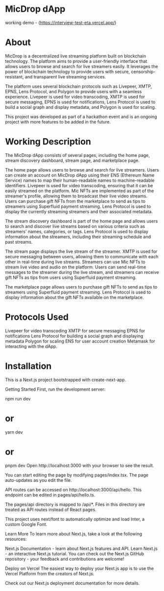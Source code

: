 


# MicDrop dApp

working demo - (https://interview-test-eta.vercel.app/)

# About
MicDrop is a decentralized live streaming platform built on blockchain technology. The platform aims to provide a user-friendly interface that allows users to browse and search for live streamers easily. It leverages the power of blockchain technology to provide users with secure, censorship-resistant, and transparent live streaming services.

The platform uses several blockchain protocols such as Livepeer, XMTP, EPNS, Lens Protocol, and Polygon to provide users with a seamless experience. Livepeer is used for video transcoding, XMTP is used for secure messaging, EPNS is used for notifications, Lens Protocol is used to build a social graph and display metadata, and Polygon is used for scaling.

This project was developed as part of a hackathon event and is an ongoing project with more features to be added in the future.

# Working Description
The MicDrop dApp consists of several pages, including the home page, stream discovery dashboard, stream page, and marketplace page.

The home page allows users to browse and search for live streamers. Users can create an account on MicDrop dApp using their ENS (Ethereum Name Service) names to map their human-readable names to machine-readable identifiers. Livepeer is used for video transcoding, ensuring that it can be easily streamed on the platform. Mic NFTs are implemented as part of the streamer's profile, allowing them to broadcast their live video streams. Users can purchase gift NFTs from the marketplace to send as tips to streamers using Superfluid payment streaming. Lens Protocol is used to display the currently streaming streamers and their associated metadata.

The stream discovery dashboard is part of the home page and allows users to search and discover live streams based on various criteria such as streamers' names, categories, or tags. Lens Protocol is used to display information about the streamers, including their streaming schedule and past streams.

The stream page displays the live stream of the streamer. XMTP is used for secure messaging between users, allowing them to communicate with each other in real-time during live streams. Streamers can use Mic NFTs to stream live video and audio on the platform. Users can send real-time messages to the streamer during the live stream, and streamers can receive gift NFTs as tips from users using Superfluid payment streaming.

The marketplace page allows users to purchase gift NFTs to send as tips to streamers using Superfluid payment streaming. Lens Protocol is used to display information about the gift NFTs available on the marketplace.

# Protocols Used
Livepeer for video transcoding
XMTP for secure messaging
EPNS for notifications
Lens Protocol for building a social graph and displaying metadata
Polygon for scaling
ENS for user account creation 
Metamask for interacting with the dApp.


# Installation
This is a Next.js project bootstrapped with create-next-app.

Getting Started
First, run the development server:

npm run dev
# or
yarn dev
# or
pnpm dev
Open http://localhost:3000 with your browser to see the result.

You can start editing the page by modifying pages/index.tsx. The page auto-updates as you edit the file.

API routes can be accessed on http://localhost:3000/api/hello. This endpoint can be edited in pages/api/hello.ts.

The pages/api directory is mapped to /api/*. Files in this directory are treated as API routes instead of React pages.

This project uses next/font to automatically optimize and load Inter, a custom Google Font.

Learn More
To learn more about Next.js, take a look at the following resources:

Next.js Documentation - learn about Next.js features and API.
Learn Next.js - an interactive Next.js tutorial.
You can check out the Next.js GitHub repository - your feedback and contributions are welcome!

Deploy on Vercel
The easiest way to deploy your Next.js app is to use the Vercel Platform from the creators of Next.js.

Check out our Next.js deployment documentation for more details.
